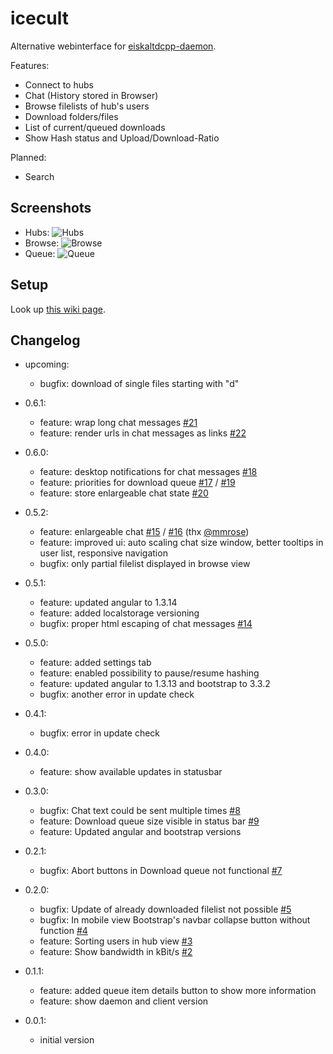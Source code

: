 icecult
=======

Alternative webinterface for [eiskaltdcpp-daemon](https://github.com/eiskaltdcpp/eiskaltdcpp).

Features:
* Connect to hubs
* Chat (History stored in Browser)
* Browse filelists of hub's users
* Download folders/files
* List of current/queued downloads
* Show Hash status and Upload/Download-Ratio

Planned:
* Search

Screenshots
-----------

* Hubs: ![Hubs](https://raw.github.com/kraiz/icecult/master/screens/icecult_hubs.png)
* Browse: ![Browse](https://raw.github.com/kraiz/icecult/master/screens/icecult_browse.png)
* Queue: ![Queue](https://raw.github.com/kraiz/icecult/master/screens/icecult_queue.png)

Setup
-----

Look up [this wiki page](https://github.com/kraiz/icecult/wiki).

Changelog
---------
* upcoming:
  * bugfix: download of single files starting with "d"

* 0.6.1:
  * feature: wrap long chat messages [#21](/../../issues/21)
  * feature: render urls in chat messages as links [#22](/../../issues/22)

* 0.6.0:
  * feature: desktop notifications for chat messages [#18](/../../issues/18)
  * feature: priorities for download queue [#17](/../../issues/17) / [#19](/../../issues/19)
  * feature: store enlargeable chat state [#20](/../../issues/20)

* 0.5.2:
  * feature: enlargeable chat [#15](/../../issues/15) / [#16](/../../issues/16) (thx [@mmrose](https://github.com/mmrose))
  * feature: improved ui: auto scaling chat size window, better tooltips in user list, responsive navigation
  * bugfix: only partial filelist displayed in browse view

* 0.5.1:
  * feature: updated angular to 1.3.14
  * feature: added localstorage versioning
  * bugfix: proper html escaping of chat messages [#14](/../../issues/14)

* 0.5.0:
  * feature: added settings tab
  * feature: enabled possibility to pause/resume hashing
  * feature: updated angular to 1.3.13 and bootstrap to 3.3.2
  * bugfix: another error in update check

* 0.4.1:
  * bugfix: error in update check

* 0.4.0:
  * feature: show available updates in statusbar

* 0.3.0:
  * bugfix: Chat text could be sent multiple times [#8](/../../issues/8)
  * feature: Download queue size visible in status bar [#9](/../../issues/9)
  * feature: Updated angular and bootstrap versions

* 0.2.1:
  * bugfix: Abort buttons in Download queue not functional [#7](/../../issues/7)

* 0.2.0:
  * bugfix: Update of already downloaded filelist not possible [#5](/../../issues/5)
  * bugfix: In mobile view Bootstrap's navbar collapse button without function [#4](/../../issues/4)
  * feature: Sorting users in hub view [#3](/../../issues/3)
  * feature: Show bandwidth in kBit/s [#2](/../../issues/2)

* 0.1.1:
  * feature: added queue item details button to show more information
  * feature: show daemon and client version

* 0.0.1:
  * initial version
